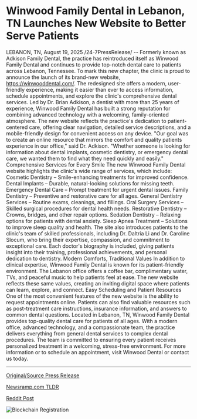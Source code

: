 # Winwood Family Dental in Lebanon, TN Launches New Website to Better Serve Patients

LEBANON, TN, August 19, 2025 /24-7PressRelease/ -- Formerly known as Adkison Family Dental, the practice has reintroduced itself as Winwood Family Dental and continues to provide top-notch dental care to patients across Lebanon, Tennessee.   To mark this new chapter, the clinic is proud to announce the launch of its brand-new website, https://winwooddental.com/. The redesigned site offers a modern, user-friendly experience, making it easier than ever to access information, schedule appointments, and explore the clinic's comprehensive dental services.  Led by Dr. Brian Adkison, a dentist with more than 25 years of experience, Winwood Family Dental has built a strong reputation for combining advanced technology with a welcoming, family-oriented atmosphere. The new website reflects the practice's dedication to patient-centered care, offering clear navigation, detailed service descriptions, and a mobile-friendly design for convenient access on any device.  "Our goal was to create an online resource that mirrors the comfort and quality patients experience in our office," said Dr. Adkison. "Whether someone is looking for information about dental implants, cosmetic dentistry, or emergency dental care, we wanted them to find what they need quickly and easily."  Comprehensive Services for Every Smile  The new Winwood Family Dental website highlights the clinic's wide range of services, which include:  Cosmetic Dentistry – Smile-enhancing treatments for improved confidence. Dental Implants – Durable, natural-looking solutions for missing teeth. Emergency Dental Care – Prompt treatment for urgent dental issues. Family Dentistry – Preventive and restorative care for all ages. General Dentistry Services – Routine exams, cleanings, and fillings. Oral Surgery Services – Skilled surgical procedures for dental health needs. Restorative Dentistry – Crowns, bridges, and other repair options. Sedation Dentistry – Relaxing options for patients with dental anxiety. Sleep Apnea Treatment – Solutions to improve sleep quality and health.  The site also introduces patients to the clinic's team of skilled professionals, including Dr. Daltria Li and Dr. Caroline Slocum, who bring their expertise, compassion, and commitment to exceptional care. Each doctor's biography is included, giving patients insight into their training, professional achievements, and personal dedication to dentistry.  Modern Comforts, Traditional Values  In addition to clinical expertise, Winwood Family Dental is known for its patient-friendly environment. The Lebanon office offers a coffee bar, complimentary water, TVs, and peaceful music to help patients feel at ease. The new website reflects these same values, creating an inviting digital space where patients can learn, explore, and connect.  Easy Scheduling and Patient Resources  One of the most convenient features of the new website is the ability to request appointments online. Patients can also find valuable resources such as post-treatment care instructions, insurance information, and answers to common dental questions.  Located in Lebanon, TN, Winwood Family Dental provides top-quality dental care for patients of all ages. With a modern office, advanced technology, and a compassionate team, the practice delivers everything from general dental services to complex dental procedures. The team is committed to ensuring every patient receives personalized treatment in a welcoming, stress-free environment.  For more information or to schedule an appointment, visit Winwood Dental or contact us today. 

---

[Original/Source Press Release](https://www.24-7pressrelease.com/press-release/525963/winwood-family-dental-in-lebanon-tn-launches-new-website-to-better-serve-patients)
                    

[Newsramp.com TLDR](https://newsramp.com/curated-news/winwood-family-dental-rebrands-and-launches-new-website-for-enhanced-patient-care/7f8c6f0bc8996acb194da8a7dd8eef4a) 

 



[Reddit Post](https://www.reddit.com/r/HealthCareNewsInfo/comments/1mubo3i/winwood_family_dental_rebrands_and_launches_new/) 



![Blockchain Registration](https://cdn.newsramp.app/24-7PressRelease/qrcode/258/19/quizTiku.webp)